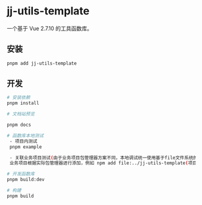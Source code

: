# jj-utils-template

一个基于 Vue 2.7.10 的工具函数库。

## 安装

```bash
pnpm add jj-utils-template
```

## 开发

```bash
# 安装依赖
pnpm install

# 文档站预览

pnpm docs

# 函数库本地测试
 - 项目内测试
 pnpm example

 - 关联业务项目测试(由于业务项目包管理器方案不同，本地调试统一使用基于file文件系统的硬链接引用，而不用link方案)
 业务项目根据实际包管理器进行添加，例如 npm add file:../jj-utils-template(项目相对业务项目的相对地址)

# 开发函数库
pnpm build:dev

# 构建
pnpm build
```
